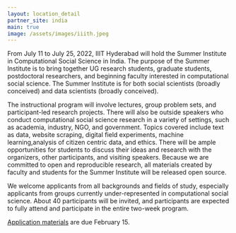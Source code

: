 ```yaml
---
layout: location_detail
partner_site: india
main: true
image: /assets/images/iiith.jpeg
---
```


From July 11 to July 25, 2022, IIIT Hyderabad will hold the Summer Institute in Computational Social Science in India. The purpose of the Summer Institute is to bring together UG research students, graduate students, postdoctoral researchers, and beginning faculty interested in computational social science. The Summer Institute is for both social scientists (broadly conceived) and data scientists (broadly conceived).

The instructional program will involve lectures, group problem sets, and participant-led research projects. There will also be outside speakers who conduct computational social science research in a variety of settings, such as academia, industry, NGO, and government. Topics covered include text as data, website scraping, digital field experiments, machine learning,analysis of citizen centric data, and ethics. There will be ample opportunities for students to discuss their ideas and research with the organizers, other participants, and visiting speakers. Because we are committed to open and reproducible research, all materials created by faculty and students for the Summer Institute will be released open source.

We welcome applicants from all backgrounds and fields of study, especially applicants from groups currently under-represented in computational social science. About 40 participants will be invited, and participants are expected to fully attend and participate in the entire two-week program.

[Application materials](https://compsocialscience.github.io/summer-institute/2022/india/apply) are due February 15.
